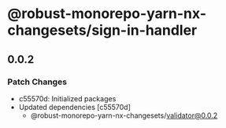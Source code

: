 # @robust-monorepo-yarn-nx-changesets/sign-in-handler

## 0.0.2

### Patch Changes

- c55570d: Initialized packages
- Updated dependencies [c55570d]
  - @robust-monorepo-yarn-nx-changesets/validator@0.0.2
